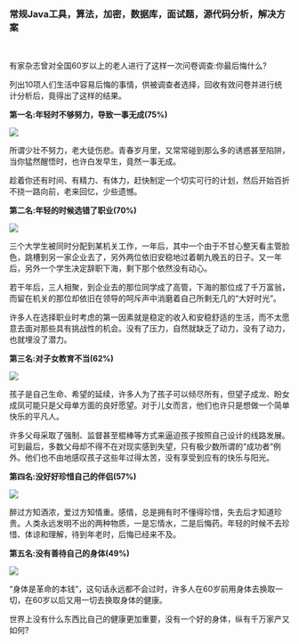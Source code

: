 ### 常规Java工具，算法，加密，数据库，面试题，源代码分析，解决方案
<br>

有家杂志曾对全国60岁以上的老人进行了这样一次问卷调查:你最后悔什么?

列出10项人们生活中容易后悔的事情，供被调查者选择，回收有效问卷并进行统计分析后，竟得出了这样的结果。

**第一名:年轻时不够努力，导致一事无成(75%)**

![](https://github.com/silence940109/Java/blob/master/image/desktop1.jpg)

所谓少壮不努力，老大徒伤悲。青春岁月里，又常常碰到那么多的诱惑甚至陷阱，当你猛然醒悟时，也许白发早生，竟然一事无成。

趁着你还有时间、有精力、有体力，赶快制定一个切实可行的计划，然后开始百折不挠一路向前，老来回忆，少些遗憾。

**第二名:年轻的时候选错了职业(70%)**

![](https://github.com/silence940109/Java/blob/master/image/desktop2.jpg)

三个大学生被同时分配到某机关工作，一年后，其中一个由于不甘心整天看主管脸色，跳槽到另一家企业去了，另外两位依旧安稳地过着朝九晚五的日子。又一年后，另外一个学生决定辞职下海，剩下那个依然没有动心。

若干年后，三人相聚，到企业去的那位同学成了高管，下海的那位成了千万富翁，而留在机关的那位却依旧在领导的呵斥声中消磨着自己所剩无几的“大好时光”。

许多人在选择职业时考虑的第一因素就是稳定的收入和安稳舒适的生活，而不太愿意去面对那些具有挑战性的机会。没有了压力，自然就缺乏了动力，没有了动力，也就埋没了潜力。

**第三名:对子女教育不当(62%)**

![](https://github.com/silence940109/Java/blob/master/image/desktop13.jpg)

孩子是自己生命、希望的延续，许多人为了孩子可以倾尽所有，但望子成龙、盼女成凤可能只是父母单方面的良好愿望。对于儿女而言，他们也许只是想做一个简单快乐的平凡人。

许多父母采取了强制、监督甚至棍棒等方式来逼迫孩子按照自己设计的线路发展。可到最后，多数父母却不得不在对现实感到失望，只有极少数所谓的“成功者”例外。他们也不由地感叹孩子这些年过得太苦，没有享受到应有的快乐与阳光。

**第四名:没好好珍惜自己的伴侣(57%)**

![](https://github.com/silence940109/Java/blob/master/image/desktop4.jpg)

醉过方知酒浓，爱过方知情重。感情，总是拥有时不懂得珍惜，失去后才知道珍贵。人类永远发明不出的两种物质，一是忘情水，二是后悔药。年轻的时候不去珍惜、体谅和理解，待到年老时，后悔已经来不及。

**第五名:没有善待自己的身体(49%)**

![](https://github.com/silence940109/Java/blob/master/image/desktop5.jpg)

“身体是革命的本钱”，这句话永远都不会过时，许多人在60岁前用身体去换取一切，在60岁以后又用一切去换取身体的健康。

世界上没有什么东西比自己的健康更加重要，没有一个好的身体，纵有千万家产又如何?
